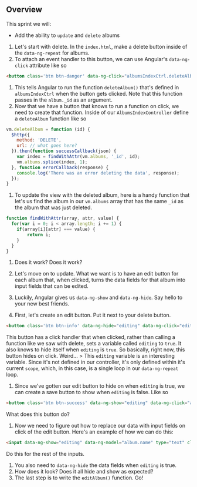 ## Overview

This sprint we will:
* Add the ability to `update` and `delete` albums

1. Let's start with delete. In the `index.html`, make a delete button inside of the `data-ng-repeat` for albums.
1. To attach an event handler to this button, we can use Angular's `data-ng-click` attribute like so

  ```html
  <button class='btn btn-danger' data-ng-click="albumsIndexCtrl.deleteAlbum(album._id)">Delete Album</button>
  ```
1. This tells Angular to run the function `deleteAlbum()` that's defined in `albumsIndexCtrl` when the button gets clicked. Note that this function passes in the `album._id` as an argument.
1. Now that we have a button that knows to run a function on click, we need to create that function. Inside of our `AlbumsIndexController` define a `deleteAlbum` function like so

  ```js
  vm.deleteAlbum = function (id) {
    $http({
      method: 'DELETE',
      url: // what goes here?
    }).then(function successCallback(json) {
      var index = findWithAttr(vm.albums, '_id', id);
      vm.albums.splice(index, 1);
    }, function errorCallback(response) {
      console.log('There was an error deleting the data', response);
    });
  }
  ```
1. To update the view with the deleted album, here is a handy function that let's us find the album in our `vm.albums` array that has the same `_id` as the album that was just deleted.

  ```js
  function findWithAttr(array, attr, value) {
    for(var i = 0; i < array.length; i += 1) {
      if(array[i][attr] === value) {
          return i;
      }
    }
  }
  ```
1. Does it work? Does it work?

1. Let's move on to update. What we want is to have an edit button for each album that, when clicked, turns the data fields for that album into input fields that can be edited.
1. Luckily, Angular gives us `data-ng-show` and `data-ng-hide`. Say hello to your new best friends.
1. First, let's create an edit button. Put it next to your delete button.

  ```html
  <button class='btn btn-info' data-ng-hide="editing" data-ng-click="editing = true">Edit Album</button>
  ```
  This button has a click handler that when clicked, rather than calling a function like we saw with delete, sets a variable called `editing` to `true`. It also knows to hide itself when `editing` is `true`. So basically, right now, this button hides on click. Weird...
    > This `editing` variable is an interesting variable. Since it's not defined in our controller, it's only defined within it's current `scope`, which, in this case, is a single loop in our `data-ng-repeat` loop.

1. Since we've gotten our edit button to hide on when `editing` is true, we can create a save button to show when `editing` is false. Like so

  ```html
  <button class='btn btn-success' data-ng-show="editing" data-ng-click="albumsIndexCtrl.editAlbum(album); editing = false">Save Changes</button>
  ```
  What does this button do?
1. Now we need to figure out how to replace our data with input fields on click of the edit button. Here's an example of how we can do this:

  ```html
  <input data-ng-show="editing" data-ng-model="album.name" type="text" class="form-control input-md">
  ```
  Do this for the rest of the inputs.
1. You also need to `data-ng-hide` the data fields when `editing` is true.
1. How does it look? Does it all hide and show as expected?
1. The last step is to write the `editAlbum()` function. Go!
